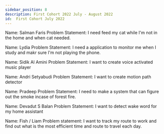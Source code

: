 ```yaml
---
sidebar_position: 8
description: First Cohort 2022 July - August 2022
id:  First Cohort July 2022
---
```


Name: Salman Faris 
Problem Statement: I need feed my cat while I'm not in the home and when cat needed. 

Name: Lydia
Problem Statement: I need a application to monitor me when I study and makr sure I'm not playing the phone.


Name:  Sidik Al Amini
Problem Statement: I want to create voice activated music player

Name: Andri Setyabudi
Problem Statement: I want to create motion path detector


Name: Pradeep 
Problem Statement: I need to make a system that can figure out the smoke incase of forest fire. 

Name: Devadut S Balan
Problem Statement: I want to detect wake word for my home assistant

Name: Fish / Liam
Problem statement: I want to track my route to work and find out what is the most efficient time and route to travel each day.
